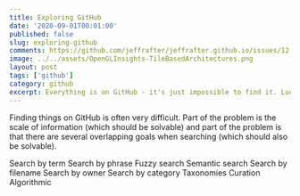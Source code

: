 ```yaml
---
title: Exploring GitHub
date: '2020-09-01T00:01:00'
published: false
slug: exploring-github
comments: https://github.com/jeffrafter/jeffrafter.github.io/issues/12
image: ../../assets/OpenGLInsights-TileBasedArchitectures.png
layout: post
tags: ['github']
category: github
excerpt: Everything is on GitHub - it's just impossible to find it. Luckily, GitHub has topics.
---
```


Finding things on GitHub is often very difficult. Part of the problem is the scale of information (which should be solvable) and part of the problem is that there are several overlapping goals when searching (which should also be solvable).

Search by term
Search by phrase
Fuzzy search
Semantic search
Search by filename
Search by owner
Search by category
Taxonomies
Curation
Algorithmic
